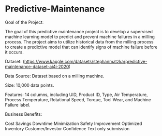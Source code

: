 # Predictive-Maintenance

Goal of the Project:

The goal of this predictive maintenance project is to develop a supervised machine learning model to predict and prevent machine failures in a milling process. The project aims to utilize historical data from the milling process to create a predictive model that can identify signs of machine failure before it occurs.

Dataset: (https://www.kaggle.com/datasets/stephanmatzka/predictive-maintenance-dataset-ai4i-2020)

Data Source: Dataset based on a milling machine.

Size: 10,000 data points.

Features: 14 columns, including UID, Product ID, Type, Air Temperature, Process Temperature, Rotational Speed, Torque, Tool Wear, and Machine Failure label.

Business Benefits:

Cost Savings
Downtime Minimization
Safety Improvement
Optimized Inventory
Customer/Investor Confidence
Text only submission
